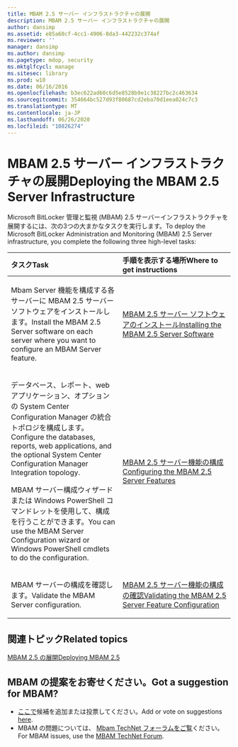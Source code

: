 ```yaml
---
title: MBAM 2.5 サーバー インフラストラクチャの展開
description: MBAM 2.5 サーバー インフラストラクチャの展開
author: dansimp
ms.assetid: e85a60cf-4cc1-4906-8da3-442232c374af
ms.reviewer: ''
manager: dansimp
ms.author: dansimp
ms.pagetype: mdop, security
ms.mktglfcycl: manage
ms.sitesec: library
ms.prod: w10
ms.date: 06/16/2016
ms.openlocfilehash: b3ec622ad60c6d5e8528b9e1c38227bc2c463634
ms.sourcegitcommit: 354664bc527d93f80687cd2eba70d1eea024c7c3
ms.translationtype: MT
ms.contentlocale: ja-JP
ms.lasthandoff: 06/26/2020
ms.locfileid: "10826274"
---
```

# <span data-ttu-id="20c80-103">MBAM 2.5 サーバー インフラストラクチャの展開</span><span class="sxs-lookup"><span data-stu-id="20c80-103">Deploying the MBAM 2.5 Server Infrastructure</span></span>


<span data-ttu-id="20c80-104">Microsoft BitLocker 管理と監視 (MBAM) 2.5 サーバーインフラストラクチャを展開するには、次の3つの大まかなタスクを実行します。</span><span class="sxs-lookup"><span data-stu-id="20c80-104">To deploy the Microsoft BitLocker Administration and Monitoring (MBAM) 2.5 Server infrastructure, you complete the following three high-level tasks:</span></span>

<table>
<colgroup>
<col width="50%" />
<col width="50%" />
</colgroup>
<thead>
<tr class="header">
<th align="left"><span data-ttu-id="20c80-105">タスク</span><span class="sxs-lookup"><span data-stu-id="20c80-105">Task</span></span></th>
<th align="left"><span data-ttu-id="20c80-106">手順を表示する場所</span><span class="sxs-lookup"><span data-stu-id="20c80-106">Where to get instructions</span></span></th>
</tr>
</thead>
<tbody>
<tr class="odd">
<td align="left"><p><span data-ttu-id="20c80-107">Mbam Server 機能を構成する各サーバーに MBAM 2.5 サーバーソフトウェアをインストールします。</span><span class="sxs-lookup"><span data-stu-id="20c80-107">Install the MBAM 2.5 Server software on each server where you want to configure an MBAM Server feature.</span></span></p></td>
<td align="left"><p><a href="installing-the-mbam-25-server-software.md" data-raw-source="[Installing the MBAM 2.5 Server Software](installing-the-mbam-25-server-software.md)"><span data-ttu-id="20c80-108">MBAM 2.5 サーバー ソフトウェアのインストール</span><span class="sxs-lookup"><span data-stu-id="20c80-108">Installing the MBAM 2.5 Server Software</span></span></a></p></td>
</tr>
<tr class="even">
<td align="left"><p><span data-ttu-id="20c80-109">データベース、レポート、web アプリケーション、オプションの System Center Configuration Manager の統合トポロジを構成します。</span><span class="sxs-lookup"><span data-stu-id="20c80-109">Configure the databases, reports, web applications, and the optional System Center Configuration Manager Integration topology.</span></span></p>
<p><span data-ttu-id="20c80-110">MBAM サーバー構成ウィザードまたは Windows PowerShell コマンドレットを使用して、構成を行うことができます。</span><span class="sxs-lookup"><span data-stu-id="20c80-110">You can use the MBAM Server Configuration wizard or Windows PowerShell cmdlets to do the configuration.</span></span></p></td>
<td align="left"><p><a href="configuring-the-mbam-25-server-features.md" data-raw-source="[Configuring the MBAM 2.5 Server Features](configuring-the-mbam-25-server-features.md)"><span data-ttu-id="20c80-111">MBAM 2.5 サーバー機能の構成</span><span class="sxs-lookup"><span data-stu-id="20c80-111">Configuring the MBAM 2.5 Server Features</span></span></a></p></td>
</tr>
<tr class="odd">
<td align="left"><p><span data-ttu-id="20c80-112">MBAM サーバーの構成を確認します。</span><span class="sxs-lookup"><span data-stu-id="20c80-112">Validate the MBAM Server configuration.</span></span></p></td>
<td align="left"><p><a href="validating-the-mbam-25-server-feature-configuration.md" data-raw-source="[Validating the MBAM 2.5 Server Feature Configuration](validating-the-mbam-25-server-feature-configuration.md)"><span data-ttu-id="20c80-113">MBAM 2.5 サーバー機能の構成の確認</span><span class="sxs-lookup"><span data-stu-id="20c80-113">Validating the MBAM 2.5 Server Feature Configuration</span></span></a></p></td>
</tr>
</tbody>
</table>

 

## <span data-ttu-id="20c80-114">関連トピック</span><span class="sxs-lookup"><span data-stu-id="20c80-114">Related topics</span></span>


[<span data-ttu-id="20c80-115">MBAM 2.5 の展開</span><span class="sxs-lookup"><span data-stu-id="20c80-115">Deploying MBAM 2.5</span></span>](deploying-mbam-25.md)

 
## <span data-ttu-id="20c80-116">MBAM の提案をお寄せください。</span><span class="sxs-lookup"><span data-stu-id="20c80-116">Got a suggestion for MBAM?</span></span>
- <span data-ttu-id="20c80-117">[ここで](http://mbam.uservoice.com/forums/268571-microsoft-bitlocker-administration-and-monitoring)候補を追加または投票してください。</span><span class="sxs-lookup"><span data-stu-id="20c80-117">Add or vote on suggestions [here](http://mbam.uservoice.com/forums/268571-microsoft-bitlocker-administration-and-monitoring).</span></span> 
- <span data-ttu-id="20c80-118">MBAM の問題については、 [Mbam TechNet フォーラムをご覧](https://social.technet.microsoft.com/Forums/home?forum=mdopmbam)ください。</span><span class="sxs-lookup"><span data-stu-id="20c80-118">For MBAM issues, use the [MBAM TechNet Forum](https://social.technet.microsoft.com/Forums/home?forum=mdopmbam).</span></span>
 





